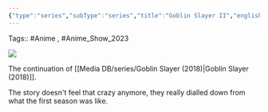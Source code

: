 ```yaml
---
{"type":"series","subType":"series","title":"Goblin Slayer II","englishTitle":"Goblin Slayer II","year":2023,"dataSource":"MALAPI","url":"https://myanimelist.net/anime/47160/Goblin_Slayer_II","id":47160,"genres":["Action","Adventure","Fantasy"],"studios":["LIDENFILMS"],"episodes":12,"duration":"23 min per ep","onlineRating":7.43,"actors":null,"image":"https://cdn.myanimelist.net/images/anime/1100/138338.jpg","released":true,"streamingServices":["Crunchyroll","Anime Digital Network","Aniverse","Bahamut Anime Crazy","Bilibili Global","Muse Asia","ProSieben MAXX"],"airing":true,"airedFrom":"06/10/2023","airedTo":"22/12/2023","watched":false,"lastWatched":"","personalRating":0,"tags":["mediaDB/tv/series"],"dateWatched":"2023-10-12","dg-publish":true,"rating":"⭐ 6.5","Hours":4.6,"status":"🟡 watching","permalink":"/media-db/series/goblin-slayer-ii-2023/","dgPassFrontmatter":true,"noteIcon":"1","created":"2023-12-15T08:46:29.441+05:30","updated":"2023-12-15T08:55:54.154+05:30"}
---
```


Tags:: #Anime , #Anime_Show_2023 

<img src="https://cdn.myanimelist.net/images/anime/1100/138338.jpg">

The continuation of [[Media DB/series/Goblin Slayer (2018)\|Goblin Slayer (2018)]].

The story doesn't feel that crazy anymore, they really dialled down from what the first season was like.